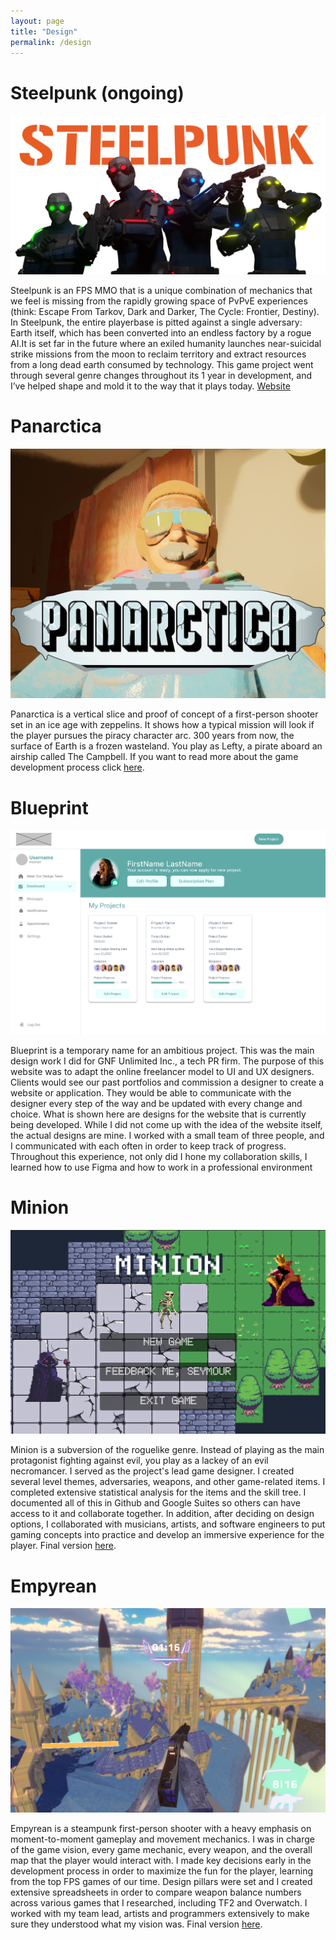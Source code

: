 ```yaml
---
layout: page
title: "Design"
permalink: /design
---
```


# Steelpunk (ongoing)

![Steelpunk](/assets/steelpunk.webp)

Steelpunk is an FPS MMO that is a unique combination of mechanics that we feel is missing from the rapidly growing space of PvPvE experiences (think: Escape From Tarkov, Dark and Darker, The Cycle: Frontier, Destiny). In Steelpunk, the entire playerbase is pitted against a single adversary: Earth itself, which has been converted into an endless factory by a rogue AI.It is set far in the future where an exiled humanity launches near-suicidal strike missions from the moon to reclaim territory and extract resources from a long dead earth consumed by technology. This game project went through several genre changes throughout its 1 year in development, and I’ve helped shape and mold it to the way that it plays today. [Website](https://www.blastfurnacegames.com/)


# Panarctica

![Panarctica](/assets/Thumbnail.png)

Panarctica is a vertical slice and proof of concept of a first-person shooter set in an ice age with zeppelins. It shows how a typical mission will look if the player pursues the piracy character arc. 300 years from now, the surface of Earth is a frozen wasteland. You play as Lefty, a pirate aboard an airship called The Campbell. If you want to read more about the game development process click [here](https://komarmatthewl.medium.com/panarctica-cb283d79188b).

# Blueprint 

![Blueprint](/assets/blueprint.webp)

Blueprint is a temporary name for an ambitious project. This was the main design work I did for GNF Unlimited Inc., a tech PR firm. The purpose of this website was to adapt the online freelancer model to UI and UX designers. Clients would see our past portfolios and commission a designer to create a website or application. They would be able to communicate with the designer every step of the way and be updated with every change and choice. What is shown here are designs for the website that is currently being developed. While I did not come up with the idea of the website itself, the actual designs are mine. I worked with a small team of three people, and I communicated with each often in order to keep track of progress. Throughout this experience, not only did I hone my collaboration skills, I learned how to use Figma and how to work in a professional environment

# Minion

![Minion](/assets/minion.webp)

Minion is a subversion of the roguelike genre. Instead of playing as the main protagonist fighting against evil, you play as a lackey of an evil necromancer. I served as the project's lead game designer. I created several level themes, adversaries, weapons, and other game-related items. I completed extensive statistical analysis for the items and the skill tree. I documented all of this in Github and Google Suites so others can have access to it and collaborate together. In addition, after deciding on design options, I collaborated with musicians, artists, and software engineers to put gaming concepts into practice and develop an immersive experience for the player. Final version [here](https://github.com/Woodmanan/Minion).


# Empyrean 

![Empyrean](/assets/empyrean.webp)

Empyrean is a steampunk first-person shooter with a heavy emphasis on moment-to-moment gameplay and movement mechanics. I was in charge of the game vision, every game mechanic, every weapon, and the overall map that the player would interact with. I made key decisions early in the development process in order to maximize the fun for the player, learning from the top FPS games of our time. Design pillars were set and I created extensive spreadsheets in order to compare weapon balance numbers across various games that I researched, including TF2 and Overwatch. I worked with my team lead, artists and programmers extensively to make sure they understood what my vision was. Final version [here](https://github.com/amyxlase/Project-Sapphire).



